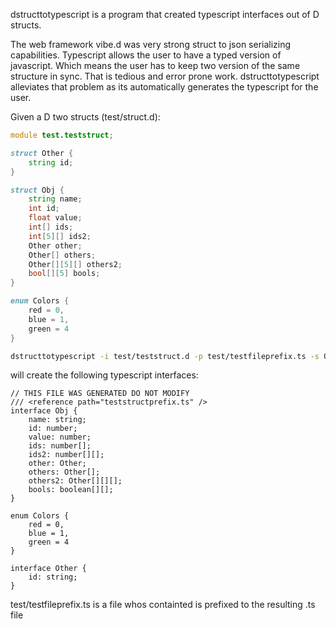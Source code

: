 dstructtotypescript is a program that created typescript interfaces out of D
structs.

The web framework vibe.d was very strong struct to json serializing
capabilities. Typescript allows the user to have a typed version of
javascript. Which means the user has to keep two version of the same structure
in sync. That is tedious and error prone work. dstructtotypescript alleviates
that problem as its automatically generates the typescript for the user.

Given a D two structs (test/struct.d):
```D
module test.teststruct;

struct Other {
	string id;
}

struct Obj {
	string name;
	int id;
	float value;
	int[] ids;
	int[5][] ids2;
	Other other;
	Other[] others;
	Other[][5][] others2;
	bool[][5] bools;
}

enum Colors {
	red = 0,
	blue = 1,
	green = 4
}
```

```bash
dstructtotypescript -i test/teststruct.d -p test/testfileprefix.ts -s Obj -s Colors -s Other -d
```
will create the following typescript interfaces:
```
// THIS FILE WAS GENERATED DO NOT MODIFY
/// <reference path="teststructprefix.ts" />
interface Obj {
	name: string;
	id: number;
	value: number;
	ids: number[];
	ids2: number[][];
	other: Other;
	others: Other[];
	others2: Other[][][];
	bools: boolean[][];
}

enum Colors {
	red = 0,
	blue = 1,
	green = 4
}

interface Other {
	id: string;
}
```

test/testfileprefix.ts is a file whos containted is prefixed to the resulting
.ts file
